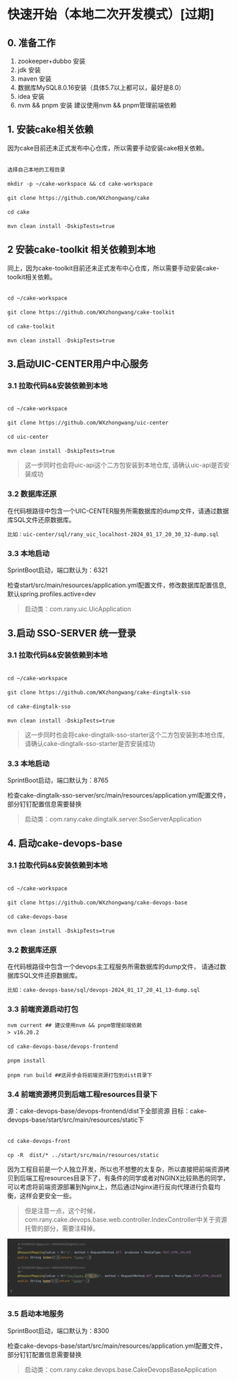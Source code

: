 # 快速开始（本地二次开发模式）[过期]

## 0. 准备工作

1. zookeeper+dubbo 安装
2. jdk 安装
3. maven 安装
4. 数据库MySQL8.0.16安装（具体5.7以上都可以，最好是8.0）
5. idea 安装
6. nvm && pnpm 安装 建议使用nvm && pnpm管理前端依赖

## 1. 安装cake相关依赖

因为cake目前还未正式发布中心仓库，所以需要手动安装cake相关依赖。

```shell

选择自己本地的工程目录

mkdir -p ~/cake-workspace && cd cake-workspace

git clone https://github.com/WXzhongwang/cake

cd cake

mvn clean install -DskipTests=true 

```

## 2 安装cake-toolkit 相关依赖到本地

同上，因为cake-toolkit目前还未正式发布中心仓库，所以需要手动安装cake-toolkit相关依赖。

```shell

cd ~/cake-workspace

git clone https://github.com/WXzhongwang/cake-toolkit

cd cake-toolkit

mvn clean install -DskipTests=true 

```

## 3.启动UIC-CENTER用户中心服务

### 3.1 拉取代码&&安装依赖到本地

```shell

cd ~/cake-workspace

git clone https://github.com/WXzhongwang/uic-center

cd uic-center

mvn clean install -DskipTests=true 

```

> 这一步同时也会将uic-api这个二方包安装到本地仓库, 请确认uic-api是否安装成功

### 3.2 数据库还原

在代码根路径中包含一个UIC-CENTER服务所需数据库的dump文件，请通过数据库SQL文件还原数据库。

```text
比如：uic-center/sql/rany_uic_localhost-2024_01_17_20_30_32-dump.sql
```

### 3.3 本地启动

SprintBoot启动，端口默认为：6321

检查start/src/main/resources/application.yml配置文件，修改数据库配置信息, 默认spring.profiles.active=dev
> 启动类：com.rany.uic.UicApplication

## 3.启动 SSO-SERVER 统一登录

### 3.1 拉取代码&&安装依赖到本地

```shell

cd ~/cake-workspace

git clone https://github.com/WXzhongwang/cake-dingtalk-sso

cd cake-dingtalk-sso

mvn clean install -DskipTests=true 

```

> 这一步同时也会将cake-dingtalk-sso-starter这个二方包安装到本地仓库, 请确认cake-dingtalk-sso-starter是否安装成功

### 3.3 本地启动

SprintBoot启动，端口默认为：8765

检查cake-dingtalk-sso-server/src/main/resources/application.yml配置文件，部分钉钉配置信息需要替换
> 启动类：com.rany.cake.dingtalk.server.SsoServerApplication

## 4. 启动cake-devops-base

### 3.1 拉取代码&&安装依赖到本地

```shell

cd ~/cake-workspace

git clone https://github.com/WXzhongwang/cake-devops-base

cd cake-devops-base

mvn clean install -DskipTests=true 

```

### 3.2 数据库还原

在代码根路径中包含一个devops主工程服务所需数据库的dump文件，
请通过数据库SQL文件还原数据库。

```text
比如：cake-devops-base/sql/devops-2024_01_17_20_41_13-dump.sql
```

### 3.3 前端资源启动打包

```shell
nvm current ## 建议使用nvm && pnpm管理前端依赖
> v16.20.2

cd cake-devops-base/devops-frontend

pnpm install 

pnpm run build ##这异步会将前端资源打包到dist目录下
```

### 3.4 前端资源拷贝到后端工程resources目录下

源：cake-devops-base/devops-frontend/dist下全部资源
目标：cake-devops-base/start/src/main/resources/static下

```shell

cd cake-devops-front

cp -R  dist/* ../start/src/main/resources/static

```

>
因为工程目前是一个人独立开发，所以也不想整的太复杂，所以直接把前端资源拷贝到后端工程resources目录下了，有条件的同学或者对NGINX比较熟悉的同学，可以考虑将前端资源部署到Nginx上，然后通过Nginx进行反向代理进行负载均衡，这样会更安全一些。
> 但是注意一点，这个时候，com.rany.cake.devops.base.web.controller.IndexController中关于资源托管的部分，需要注释掉。

![前端资源代码.jpg](https://github.com/WXzhongwang/cake-devops-base/blob/main/images%2F%E5%89%8D%E7%AB%AF%E8%B5%84%E6%BA%90%E4%BB%A3%E7%A0%81.jpg)

### 3.5 启动本地服务

SprintBoot启动，端口默认为：8300

检查cake-devops-base/start/src/main/resources/application.yml配置文件，部分钉钉配置信息需要替换
> 启动类：com.rany.cake.devops.base.CakeDevopsBaseApplication
